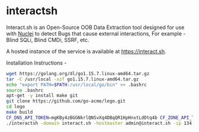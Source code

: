 # interactsh

Interact.sh is an Open-Source OOB Data Extraction tool designed for use with [Nuclei](https://github.com/projectdiscovery/nuclei) to detect Bugs that cause external interactions, For example - Blind SQLi, Blind CMDi, SSRF, etc.

A hosted instance of the service is available at https://interact.sh.

Installation Instructions - 

```bash
wget https://golang.org/dl/go1.15.7.linux-amd64.tar.gz
tar -C /usr/local -xzf go1.15.7.linux-amd64.tar.gz
echo "export PATH=$PATH:/usr/local/go/bin" >> .bashrc
source .bashrc
apt-get -y install make git
git clone https://github.com/go-acme/lego.git
cd lego
make build
CF_DNS_API_TOKEN=mgKBy4zBGGNkrlQNSvXq4DBqQR1HpHnxtLdDtq4b CF_ZONE_API_TOKEN=-O6sEg59n9mkKu3KeAbtCJNc1B_Jw7gqOjrm54yE ./dist/lego -domains "*.interact.sh" -domains "interact.sh" --email "nizamul@projectdiscovery.io" --dns cloudflare run
./interactsh -domain interact.sh -hostmaster admin@interact.sh -ip 134.209.31.79 -cacert /etc/letsencrypt/live/interact.sh/fullchain.pem -cakey /etc/letsencrypt/live/interact.sh/privkey.pem -debug
```